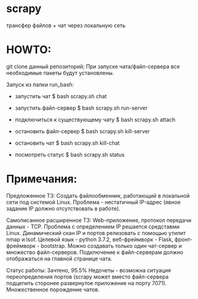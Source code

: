 # scrapy
трансфер файлов + чат через локальную сеть

# HOWTO:

git clone данный репозиторий;
При запуске чата/файл-сервера все необходимые пакеты будут установлены.

Запуск из папки run_bash:

- запустить чат
$ bash scrapy.sh chat

- запустить файл-сервер
$ bash scrapy.sh run-server

- подключиться к существующему чату
$ bash scrapy.sh attach

- остановить файл-сервер
$ bash scrapy.sh kill-server

- остановить чат
$ bash scrapy.sh kill-chat

- посмотреть статус
$ bash scrapy.sh status

# Примечания:

Предложенное ТЗ:
Создать файлообменник, работающий в локальной сети под системой Linux. Проблема - нестатичный IP-адрес (явное задание IP должно отсутствовать в работе).

Самописанное расширенное ТЗ:
Web-приложение, протокол передачи данных - TCP. Проблема с определением IP решается средставми Linux. Динамический скан IP и портов релизовать с помощью утилит nmap и lsof. Целевой язык - python 3.7.2, веб-фреймворк - Flask, фронт-фреймворк - bootstrap. Можно создавать только один чат-сервер и множество файл-серверов. Подключение к файл-серверам должно отображаться на главной странице чата. 

Статус работы:
Зачтено, 95.5%
Недочеты - возможна ситуация переопределения портов (scrapy может вместо файл-сервера подцепить сторонее развернутое приложение на порту 7071). Множественное порождение чатов.
